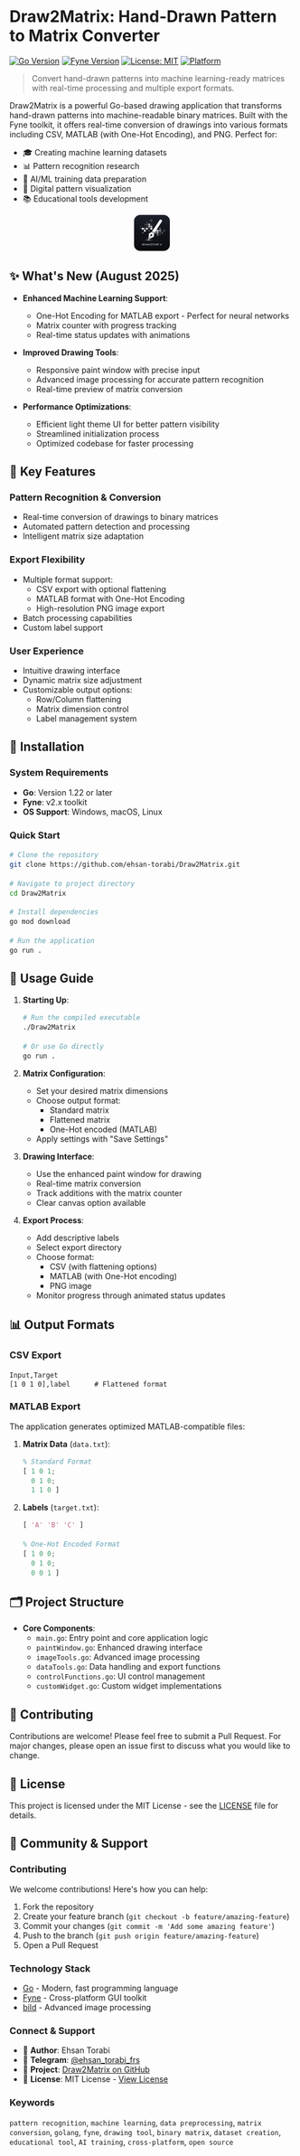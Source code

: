 # Draw2Matrix: Hand-Drawn Pattern to Matrix Converter

[![Go Version](https://img.shields.io/badge/Go-1.22+-00ADD8?style=flat&logo=go)](https://go.dev/dl/)
[![Fyne Version](https://img.shields.io/badge/Fyne-v2.x-7F4FC5?style=flat)](https://fyne.io/)
[![License: MIT](https://img.shields.io/badge/License-MIT-yellow.svg)](https://opensource.org/licenses/MIT)
[![Platform](https://img.shields.io/badge/Platform-Windows%20%7C%20Linux-blue)](https://github.com/ehsan-torabi/Draw2Matrix/releases/latest)

> Convert hand-drawn patterns into machine learning-ready matrices with real-time processing and multiple export formats.

Draw2Matrix is a powerful Go-based drawing application that transforms hand-drawn patterns into machine-readable binary matrices. Built with the Fyne toolkit, it offers real-time conversion of drawings into various formats including CSV, MATLAB (with One-Hot Encoding), and PNG. Perfect for:

- 🎓 Creating machine learning datasets
- 📊 Pattern recognition research
- 🤖 AI/ML training data preparation
- 🎨 Digital pattern visualization
- 📚 Educational tools development

<div align="center">
  <img src="Icon.png" alt="Draw2Matrix Application Interface - Pattern to Matrix Converter" width="64" height="64">
</div>

## ✨ What's New (August 2025)

- **Enhanced Machine Learning Support**:

  - One-Hot Encoding for MATLAB export - Perfect for neural networks
  - Matrix counter with progress tracking
  - Real-time status updates with animations

- **Improved Drawing Tools**:

  - Responsive paint window with precise input
  - Advanced image processing for accurate pattern recognition
  - Real-time preview of matrix conversion

- **Performance Optimizations**:
  - Efficient light theme UI for better pattern visibility
  - Streamlined initialization process
  - Optimized codebase for faster processing

## 🚀 Key Features

### Pattern Recognition & Conversion

- Real-time conversion of drawings to binary matrices
- Automated pattern detection and processing
- Intelligent matrix size adaptation

### Export Flexibility

- Multiple format support:
  - CSV export with optional flattening
  - MATLAB format with One-Hot Encoding
  - High-resolution PNG image export
- Batch processing capabilities
- Custom label support

### User Experience

- Intuitive drawing interface
- Dynamic matrix size adjustment
- Customizable output options:
  - Row/Column flattening
  - Matrix dimension control
  - Label management system

## 🔧 Installation

### System Requirements

- **Go**: Version 1.22 or later
- **Fyne**: v2.x toolkit
- **OS Support**: Windows, macOS, Linux

### Quick Start

```bash
# Clone the repository
git clone https://github.com/ehsan-torabi/Draw2Matrix.git

# Navigate to project directory
cd Draw2Matrix

# Install dependencies
go mod download

# Run the application
go run .
```

## 📝 Usage Guide

1. **Starting Up**:

   ```bash
   # Run the compiled executable
   ./Draw2Matrix

   # Or use Go directly
   go run .
   ```

2. **Matrix Configuration**:

   - Set your desired matrix dimensions
   - Choose output format:
     - Standard matrix
     - Flattened matrix
     - One-Hot encoded (MATLAB)
   - Apply settings with "Save Settings"

3. **Drawing Interface**:

   - Use the enhanced paint window for drawing
   - Real-time matrix conversion
   - Track additions with the matrix counter
   - Clear canvas option available

4. **Export Process**:
   - Add descriptive labels
   - Select export directory
   - Choose format:
     - CSV (with flattening options)
     - MATLAB (with One-Hot encoding)
     - PNG image
   - Monitor progress through animated status updates

## 📊 Output Formats

### CSV Export

```csv
Input,Target
[1 0 1 0],label      # Flattened format
```

### MATLAB Export

The application generates optimized MATLAB-compatible files:

1. **Matrix Data** (`data.txt`):

   ```matlab
   % Standard Format
   [ 1 0 1;
     0 1 0;
     1 1 0 ]

   ```

2. **Labels** (`target.txt`):

   ```matlab
   [ 'A' 'B' 'C' ]

   % One-Hot Encoded Format
   [ 1 0 0;
     0 1 0;
     0 0 1 ]
   ```

## 🗂️ Project Structure

- **Core Components**:
  - `main.go`: Entry point and core application logic
  - `paintWindow.go`: Enhanced drawing interface
  - `imageTools.go`: Advanced image processing
  - `dataTools.go`: Data handling and export functions
  - `controlFunctions.go`: UI control management
  - `customWidget.go`: Custom widget implementations

## 🤝 Contributing

Contributions are welcome! Please feel free to submit a Pull Request. For major changes, please open an issue first to discuss what you would like to change.

## 📄 License

This project is licensed under the MIT License - see the [LICENSE](LICENSE) file for details.

## 🌟 Community & Support

### Contributing

We welcome contributions! Here's how you can help:

1. Fork the repository
2. Create your feature branch (`git checkout -b feature/amazing-feature`)
3. Commit your changes (`git commit -m 'Add some amazing feature'`)
4. Push to the branch (`git push origin feature/amazing-feature`)
5. Open a Pull Request

### Technology Stack

- [Go](https://go.dev/) - Modern, fast programming language
- [Fyne](https://fyne.io/) - Cross-platform GUI toolkit
- [bild](https://github.com/anthonynsimon/bild) - Advanced image processing

### Connect & Support

- 📧 **Author**: Ehsan Torabi
- 💬 **Telegram**: [@ehsan_torabi_frs](https://t.me/ehsan_torabi_frs)
- 🌟 **Project**: [Draw2Matrix on GitHub](https://github.com/ehsan-torabi/Draw2Matrix)
- 📄 **License**: MIT License - [View License](LICENSE)

### Keywords

`pattern recognition`, `machine learning`, `data preprocessing`, `matrix conversion`, `golang`, `fyne`, `drawing tool`, `binary matrix`, `dataset creation`, `educational tool`, `AI training`, `cross-platform`, `open source`
